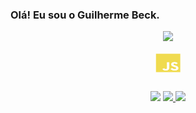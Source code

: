 ### Olá! Eu sou o Guilherme Beck.
<div align="center">
  <a href="https://github.com/guilhermebeck">
  <img height="180em" src="https://github-readme-stats.vercel.app/api?username=guilhermebeck&show_icons=true&theme=dracula&include_all_commits=true&count_private=true"/>
</div>
<div align="center" style="display: inline_block"><br>
  <img align="center" alt="Rafa-Js" height="30" width="40" src="https://raw.githubusercontent.com/devicons/devicon/master/icons/javascript/javascript-plain.svg">
</div>
  
  ##
  
<div align ="center">
  <a href="https://www.instagram.com/gu1beck/" target="_blank"><img src="https://img.shields.io/badge/-Instagram-%23E4405F?style=for-the-badge&logo=instagram&logoColor=white" target="_blank"></a>
  <a href="https://twitter.com/codes_beck" target="_blank"><img src="https://img.shields.io/badge/Twitter-1DA1F2?style=for-the-badge&logo=twitter&logoColor=white" target="_blank">   </a>
  <a href = "mailto:gbeckcontato@gmail.com"><img src="https://img.shields.io/badge/-Gmail-%23333?style=for-the-badge&logo=gmail&logoColor=white" target="_blank"></a>
</div>
  


